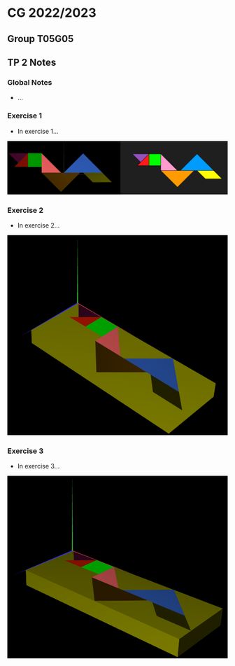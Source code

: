 # CG 2022/2023

## Group T05G05

## TP 2 Notes

### **Global Notes**

- ...

### **Exercise 1**

- In exercise 1...

![Screenshot 1 - MyTangram](screenshots/cg-t05g05-tp2-1-a.png)

### **Exercise 2**

- In exercise 2...

![Screenshot 2 - MyCube](screenshots/cg-t05g05-tp2-2-a.png)

### **Exercise 3**

- In exercise 3...

![Screenshot 3 - MyUniteCubeQuad](screenshots/cg-t05g05-tp2-3-a.png)
